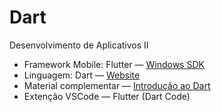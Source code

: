 # Dart
Desenvolvimento de Aplicativos II

* Framework Mobile: Flutter — <a href="https://docs.flutter.dev/get-started/install/windows"> Windows SDK </a>
* Linguagem: Dart — <a href="https://dartpad.dev/"> Website </a> 
* Material complementar — <a href="https://www.paulocagol.dev.br/2021/04/00004-introducao-linguagem-dart/"> Introdução ao Dart </a>
* Extenção VSCode — Flutter (Dart Code)
